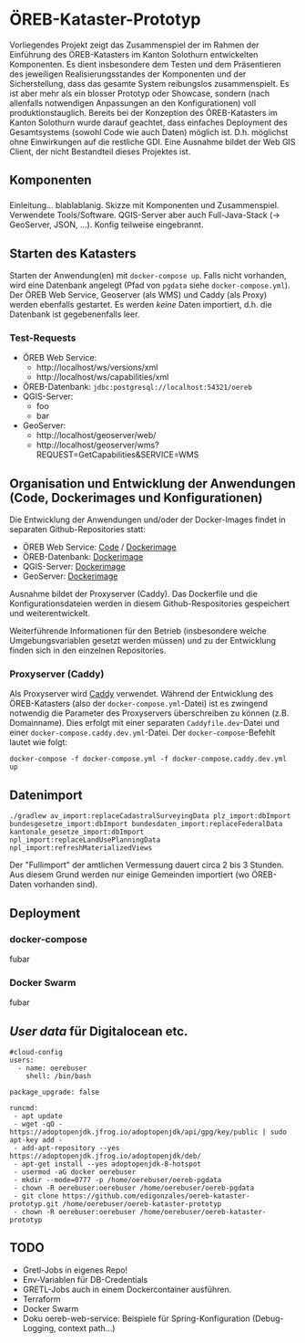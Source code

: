 # ÖREB-Kataster-Prototyp
Vorliegendes Projekt zeigt das Zusammenspiel der im Rahmen der Einführung des ÖREB-Katasters im Kanton Solothurn entwickelten Komponenten. Es dient insbesondere dem Testen und dem Präsentieren des jeweiligen Realisierungsstandes der Komponenten und der Sicherstellung, dass das gesamte System reibungslos zusammenspielt. Es ist aber mehr als ein blosser Prototyp oder Showcase, sondern (nach allenfalls notwendigen Anpassungen an den Konfigurationen) voll produktionstauglich. Bereits bei der Konzeption des ÖREB-Katasters im Kanton Solothurn wurde darauf geachtet, dass einfaches Deployment des Gesamtsystems (sowohl Code wie auch Daten) möglich ist. D.h. möglichst ohne Einwirkungen auf die restliche GDI. Eine Ausnahme bildet der Web GIS Client, der nicht Bestandteil dieses Projektes ist.

## Komponenten
### 








Einleitung... blablablanig. 
Skizze mit Komponenten und Zusammenspiel.
Verwendete Tools/Software. QGIS-Server aber auch Full-Java-Stack (-> GeoServer, JSON, ...). Konfig teilweise eingebrannt.

## Starten des Katasters
Starten der Anwendung(en) mit `docker-compose up`. Falls nicht vorhanden, wird eine Datenbank angelegt (Pfad von `pgdata` siehe `docker-compose.yml`). Der ÖREB Web Service, Geoserver (als WMS) und Caddy (als Proxy) werden ebenfalls gestartet. Es werden _keine_ Daten importiert, d.h. die Datenbank ist gegebenenfalls leer. 

### Test-Requests
- ÖREB Web Service:
  * http://localhost/ws/versions/xml
  * http://localhost/ws/capabilities/xml
- ÖREB-Datenbank: `jdbc:postgresql://localhost:54321/oereb`
- QGIS-Server:
  * foo
  * bar
- GeoServer:
  * http://localhost/geoserver/web/
  * http://localhost/geoserver/wms?REQUEST=GetCapabilities&SERVICE=WMS


## Organisation und Entwicklung der Anwendungen (Code, Dockerimages und Konfigurationen)
Die Entwicklung der Anwendungen und/oder der Docker-Images findet in separaten Github-Repositories statt:

- ÖREB Web Service: [Code](https://github.com/claeis/oereb-web-service) / [Dockerimage](https://github.com/sogis/oereb-web-service-docker)
- ÖREB-Datenbank: [Dockerimage](https://github.com/sogis/oereb-db)
- QGIS-Server: [Dockerimage](https://github.com/sogis/xxxxxx)
- GeoServer: [Dockerimage](https://github.com/sogis/yyyyyy)

Ausnahme bildet der Proxyserver (Caddy). Das Dockerfile und die Konfigurationsdateien werden in diesem Github-Respositories gespeichert und weiterentwickelt.

Weiterführende Informationen für den Betrieb (insbesondere welche Umgebungsvariablen gesetzt werden müssen) und zu der Entwicklung finden sich in den einzelnen Repositories.

### Proxyserver (Caddy)
Als Proxyserver wird [Caddy](https://caddyserver.com/) verwendet. Während der Entwicklung des ÖREB-Katasters (also der `docker-compose.yml`-Datei) ist es zwingend notwendig die Parameter des Proxyservers überschreiben zu können (z.B. Domainname). Dies erfolgt mit einer separaten `Caddyfile.dev`-Datei und einer `docker-compose.caddy.dev.yml`-Datei. Der `docker-compose`-Befehlt lautet wie folgt:

```
docker-compose -f docker-compose.yml -f docker-compose.caddy.dev.yml up
```

## Datenimport

```
./gradlew av_import:replaceCadastralSurveyingData plz_import:dbImport bundesgesetze_import:dbImport bundesdaten_import:replaceFederalData kantonale_gesetze_import:dbImport npl_import:replaceLandUsePlanningData npl_import:refreshMaterializedViews
```

Der "Fullimport" der amtlichen Vermessung dauert circa 2 bis 3 Stunden. Aus diesem Grund werden nur einige Gemeinden importiert (wo ÖREB-Daten vorhanden sind).

## Deployment
### docker-compose
fubar

### Docker Swarm
fubar

## _User data_ für Digitalocean etc.
```
#cloud-config
users:
  - name: oerebuser
    shell: /bin/bash

package_upgrade: false

runcmd:
 - apt update
 - wget -qO - https://adoptopenjdk.jfrog.io/adoptopenjdk/api/gpg/key/public | sudo apt-key add -
 - add-apt-repository --yes https://adoptopenjdk.jfrog.io/adoptopenjdk/deb/
 - apt-get install --yes adoptopenjdk-8-hotspot
 - usermod -aG docker oerebuser 
 - mkdir --mode=0777 -p /home/oerebuser/oereb-pgdata
 - chown -R oerebuser:oerebuser /home/oerebuser/oereb-pgdata
 - git clone https://github.com/edigonzales/oereb-kataster-prototyp.git /home/oerebuser/oereb-kataster-prototyp
 - chown -R oerebuser:oerebuser /home/oerebuser/oereb-kataster-prototyp
```

## TODO
- Gretl-Jobs in eigenes Repo!
- Env-Variablen für DB-Credentials
- GRETL-Jobs auch in einem Dockercontainer ausführen.
- Terraform
- Docker Swarm
- Doku oereb-web-service: Beispiele für Spring-Konfiguration (Debug-Logging, context path...)